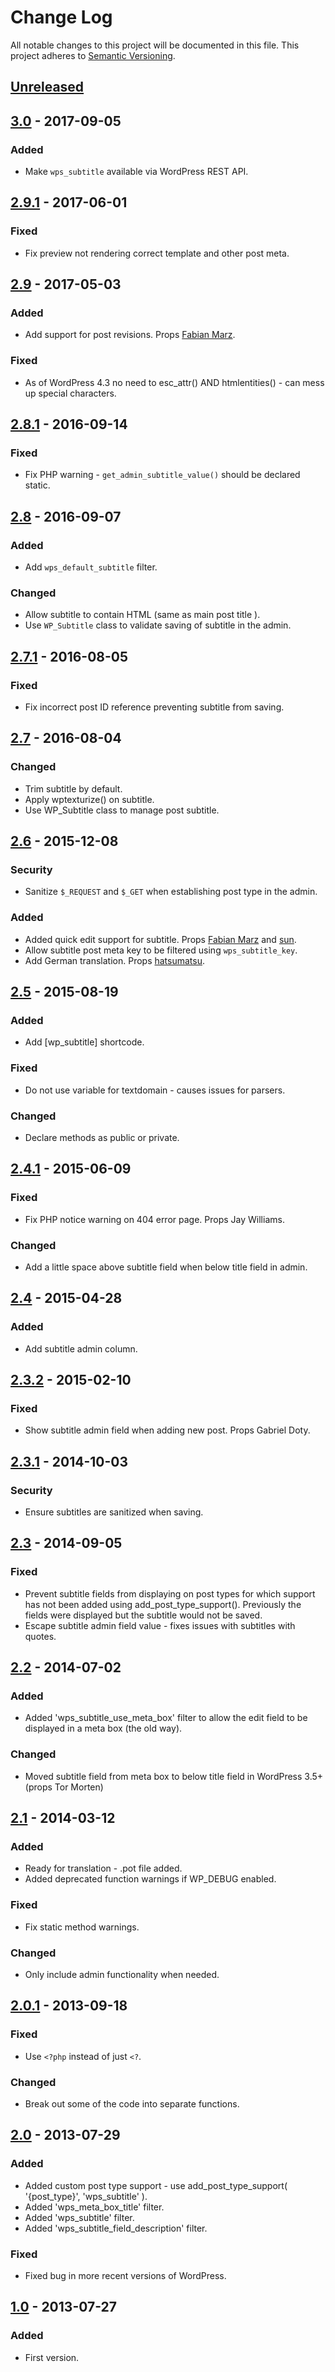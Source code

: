 # Change Log
All notable changes to this project will be documented in this file.
This project adheres to [Semantic Versioning](http://semver.org/).

## [Unreleased]

## [3.0] - 2017-09-05

### Added
- Make `wps_subtitle` available via WordPress REST API.

## [2.9.1] - 2017-06-01

### Fixed
- Fix preview not rendering correct template and other post meta.

## [2.9] - 2017-05-03

### Added
- Add support for post revisions. Props [Fabian Marz](https://github.com/fabianmarz).

### Fixed
- As of WordPress 4.3 no need to esc_attr() AND htmlentities() - can mess up special characters.

## [2.8.1] - 2016-09-14

### Fixed
- Fix PHP warning - `get_admin_subtitle_value()` should be declared static.

## [2.8] - 2016-09-07

### Added
- Add `wps_default_subtitle` filter.

### Changed
- Allow subtitle to contain HTML (same as main post title ).
- Use `WP_Subtitle` class to validate saving of subtitle in the admin.

## [2.7.1] - 2016-08-05

### Fixed
- Fix incorrect post ID reference preventing subtitle from saving.

## [2.7] - 2016-08-04

### Changed
- Trim subtitle by default.
- Apply wptexturize() on subtitle.
- Use WP_Subtitle class to manage post subtitle.

## [2.6] - 2015-12-08

### Security
- Sanitize `$_REQUEST` and `$_GET` when establishing post type in the admin.

### Added
- Added quick edit support for subtitle. Props [Fabian Marz](https://github.com/fabianmarz) and [sun](https://github.com/sun).
- Allow subtitle post meta key to be filtered using `wps_subtitle_key`.
- Add German translation. Props [hatsumatsu](https://github.com/hatsumatsu).

## [2.5] - 2015-08-19

### Added
- Add [wp_subtitle] shortcode.

### Fixed
- Do not use variable for textdomain - causes issues for parsers.

### Changed
- Declare methods as public or private.

## [2.4.1] - 2015-06-09

### Fixed
- Fix PHP notice warning on 404 error page. Props Jay Williams.

### Changed
- Add a little space above subtitle field when below title field in admin.

## [2.4] - 2015-04-28

### Added
- Add subtitle admin column.

## [2.3.2] - 2015-02-10

### Fixed
- Show subtitle admin field when adding new post. Props Gabriel Doty.

## [2.3.1] - 2014-10-03

### Security
- Ensure subtitles are sanitized when saving.

## [2.3] - 2014-09-05

### Fixed
- Prevent subtitle fields from displaying on post types for which support has not been added using add_post_type_support(). Previously the fields were displayed but the subtitle would not be saved.
- Escape subtitle admin field value - fixes issues with subtitles with quotes.

## [2.2] - 2014-07-02

### Added
- Added 'wps_subtitle_use_meta_box' filter to allow the edit field to be displayed in a meta box (the old way).

### Changed
- Moved subtitle field from meta box to below title field in WordPress 3.5+ (props Tor Morten)

## [2.1] - 2014-03-12

### Added
- Ready for translation - .pot file added.
- Added deprecated function warnings if WP_DEBUG enabled.

### Fixed
- Fix static method warnings.

### Changed
- Only include admin functionality when needed.

## [2.0.1] - 2013-09-18

### Fixed
- Use `<?php` instead of just `<?`.

### Changed
- Break out some of the code into separate functions.

## [2.0] - 2013-07-29

### Added
- Added custom post type support - use add_post_type_support( '{post_type}', 'wps_subtitle' ).
- Added 'wps_meta_box_title' filter.
- Added 'wps_subtitle' filter.
- Added 'wps_subtitle_field_description' filter.

### Fixed
- Fixed bug in more recent versions of WordPress.

## [1.0] - 2013-07-27

### Added
- First version.

[Unreleased]: https://github.com/benhuson/wp-subtitle/compare/3.0...HEAD
[3.0]: https://github.com/benhuson/wp-subtitle/compare/2.9.2...3.0
[2.9.1]: https://github.com/benhuson/wp-subtitle/compare/2.9...2.9.1
[2.9]: https://github.com/benhuson/wp-subtitle/compare/2.8.1...2.9
[2.8.1]: https://github.com/benhuson/wp-subtitle/compare/2.8...2.8.1
[2.8]: https://github.com/benhuson/wp-subtitle/compare/2.7.1...2.8
[2.7.1]: https://github.com/benhuson/wp-subtitle/compare/2.7...2.7.1
[2.7]: https://github.com/benhuson/wp-subtitle/compare/2.6...2.7
[2.6]: https://github.com/benhuson/wp-subtitle/compare/2.5...2.6
[2.5]: https://github.com/benhuson/wp-subtitle/compare/2.4.1...2.5
[2.4.1]: https://github.com/benhuson/wp-subtitle/compare/2.4...2.4.1
[2.4]: https://github.com/benhuson/wp-subtitle/compare/2.3.2...2.4
[2.3.2]: https://github.com/benhuson/wp-subtitle/compare/2.3.1...2.3.2
[2.3.1]: https://github.com/benhuson/wp-subtitle/compare/2.3...2.3.1
[2.3]: https://github.com/benhuson/wp-subtitle/compare/2.2...2.3
[2.2]: https://github.com/benhuson/wp-subtitle/compare/2.1...2.2
[2.1]: https://github.com/benhuson/wp-subtitle/compare/2.0.1...2.1
[2.0.1]: https://github.com/benhuson/wp-subtitle/compare/2.0...2.0.1
[2.0]: https://github.com/benhuson/wp-subtitle/compare/1.0...2.0
[1.0]: https://github.com/benhuson/wp-subtitle/tree/1.0
